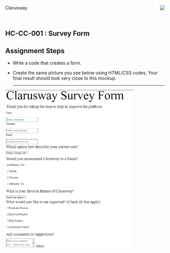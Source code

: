 <p>Clarusway<img align="right"
  src="https://secure.meetupstatic.com/photos/event/3/1/b/9/600_488352729.jpeg"  width="15px"></p>
<br>

## HC-CC-001 : Survey Form

## Assignment Steps

- Write a code that creates a form.

- Create the same picture you see below using HTML/CSS codes, Your final result should look very close to this mockup.
  <br><hr>

<img src="./img/assignment.png" height="500 px"/>
